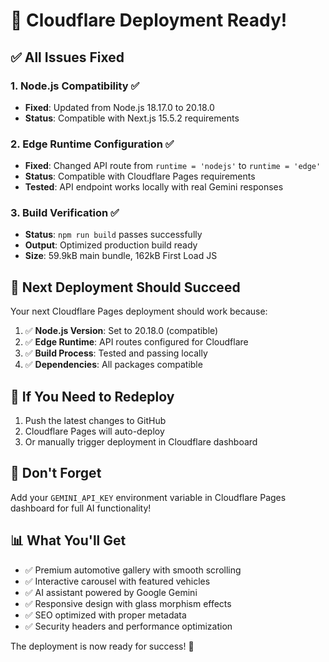 # 🚀 Cloudflare Deployment Ready!

## ✅ All Issues Fixed

### 1. Node.js Compatibility ✅
- **Fixed**: Updated from Node.js 18.17.0 to 20.18.0
- **Status**: Compatible with Next.js 15.5.2 requirements

### 2. Edge Runtime Configuration ✅  
- **Fixed**: Changed API route from `runtime = 'nodejs'` to `runtime = 'edge'`
- **Status**: Compatible with Cloudflare Pages requirements
- **Tested**: API endpoint works locally with real Gemini responses

### 3. Build Verification ✅
- **Status**: `npm run build` passes successfully
- **Output**: Optimized production build ready
- **Size**: 59.9kB main bundle, 162kB First Load JS

## 🎯 Next Deployment Should Succeed

Your next Cloudflare Pages deployment should work because:

1. ✅ **Node.js Version**: Set to 20.18.0 (compatible)
2. ✅ **Edge Runtime**: API routes configured for Cloudflare
3. ✅ **Build Process**: Tested and passing locally
4. ✅ **Dependencies**: All packages compatible

## 🔧 If You Need to Redeploy

1. Push the latest changes to GitHub
2. Cloudflare Pages will auto-deploy
3. Or manually trigger deployment in Cloudflare dashboard

## 🔑 Don't Forget

Add your `GEMINI_API_KEY` environment variable in Cloudflare Pages dashboard for full AI functionality!

## 📊 What You'll Get

- ✅ Premium automotive gallery with smooth scrolling
- ✅ Interactive carousel with featured vehicles  
- ✅ AI assistant powered by Google Gemini
- ✅ Responsive design with glass morphism effects
- ✅ SEO optimized with proper metadata
- ✅ Security headers and performance optimization

The deployment is now ready for success! 🎉